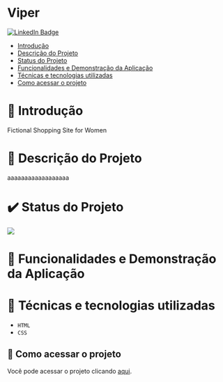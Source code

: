 # Viper
<div id="badges">
  <a href="https://www.linkedin.com/in/raphael-rapisardi-a55790235/">
    <img src="https://img.shields.io/badge/LinkedIn-blue?style=for-the-badge&logo=linkedin&logoColor=white" alt="LinkedIn Badge"/>
  </a>
</div>

* [Introdução](#Introdução)
* [Descrição do Projeto](#descrição-do-projeto)
* [Status do Projeto](#status-do-projeto)
* [Funcionalidades e Demonstração da Aplicação](#funcionalidades-e-demonstração-da-aplicação)
* [Técnicas e tecnologias utilizadas](#técnicas-e-tecnologias-utilizadas)
* [Como acessar o projeto](#como-acessar-o-projeto)

# 📘 Introdução
  Fictional Shopping Site for Women 

# 📖 Descrição do Projeto
  aaaaaaaaaaaaaaaaaa


# ✔️ Status do Projeto
<img src="http://img.shields.io/static/v1?label=STATUS&message=EM%20DESENVOLVIMENTO&color=GREEN&style=for-the-badge"/>
</p>

# 🔧 Funcionalidades e Demonstração da Aplicação

# 🤖 Técnicas e tecnologias utilizadas

- ``HTML``
- ``CSS``

## 📁 Como acessar o projeto
Você pode acessar o projeto clicando [aqui](https://github.com/RaphaelRapisardi2003/Viper).

